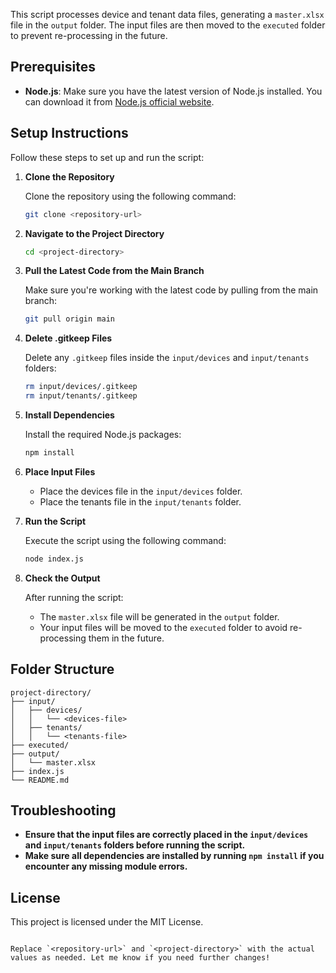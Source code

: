 
This script processes device and tenant data files, generating a `master.xlsx` file in the `output` folder. The input files are then moved to the `executed` folder to prevent re-processing in the future.

## Prerequisites

- **Node.js**: Make sure you have the latest version of Node.js installed. You can download it from [Node.js official website](https://nodejs.org/).

## Setup Instructions

Follow these steps to set up and run the script:

1. **Clone the Repository**

   Clone the repository using the following command:
   ```bash
   git clone <repository-url>
   ```

2. **Navigate to the Project Directory**

   ```bash
   cd <project-directory>
   ```

3. **Pull the Latest Code from the Main Branch**

   Make sure you're working with the latest code by pulling from the main branch:
   ```bash
   git pull origin main
   ```

4. **Delete .gitkeep Files**

   Delete any `.gitkeep` files inside the `input/devices` and `input/tenants` folders:
   ```bash
   rm input/devices/.gitkeep
   rm input/tenants/.gitkeep
   ```

5. **Install Dependencies**

   Install the required Node.js packages:
   ```bash
   npm install
   ```

6. **Place Input Files**

   - Place the devices file in the `input/devices` folder.
   - Place the tenants file in the `input/tenants` folder.

7. **Run the Script**

   Execute the script using the following command:
   ```bash
   node index.js
   ```

8. **Check the Output**

   After running the script:
   - The `master.xlsx` file will be generated in the `output` folder.
   - Your input files will be moved to the `executed` folder to avoid re-processing them in the future.

## Folder Structure

```
project-directory/
├── input/
│   ├── devices/
│   │   └── <devices-file>
│   ├── tenants/
│   │   └── <tenants-file>
├── executed/
├── output/
│   └── master.xlsx
├── index.js
└── README.md
```

## Troubleshooting

- **Ensure that the input files are correctly placed in the `input/devices` and `input/tenants` folders before running the script.**
- **Make sure all dependencies are installed by running `npm install` if you encounter any missing module errors.**

## License

This project is licensed under the MIT License.
```

Replace `<repository-url>` and `<project-directory>` with the actual values as needed. Let me know if you need further changes!
